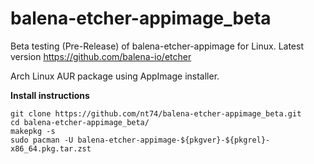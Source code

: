 # balena-etcher-appimage_beta
Beta testing (Pre-Release) of balena-etcher-appimage for Linux.
Latest version https://github.com/balena-io/etcher

Arch Linux AUR package using AppImage installer.

**Install instructions**
```
git clone https://github.com/nt74/balena-etcher-appimage_beta.git
cd balena-etcher-appimage_beta/
makepkg -s
sudo pacman -U balena-etcher-appimage-${pkgver}-${pkgrel}-x86_64.pkg.tar.zst
```
